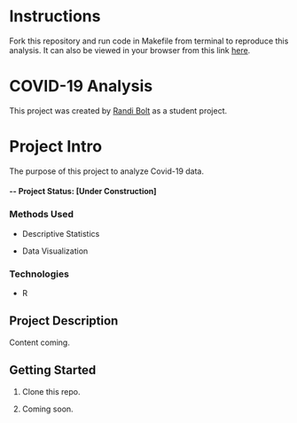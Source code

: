 # Instructions 
Fork this repository and run code in Makefile from terminal to reproduce this analysis. It can also be viewed in your browser from this link [here](https://rbolt13.github.io/covid19/).

# COVID-19 Analysis
This project was created by [Randi Bolt](https://www.rbolt.me/) as a student project. 

# Project Intro
The purpose of this project to analyze Covid-19 data.

#### -- Project Status: [Under Construction]

### Methods Used

* Descriptive Statistics

* Data Visualization

### Technologies

* R

## Project Description
Content coming. 

## Getting Started 

1. Clone this repo. 

2. Coming soon. 
